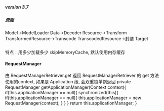 ##### version 3.7
##### 流程
Model->ModelLoader
Data->Decoder
Resource->Transform
TransformedResource->Transcode
TranscodedResource->封装
Target

#####
 特点：用多少加载多少
 skipMemoryCache, 默认使用内存缓存


#### RequestManager
由 RequestManagerRetriever.get 返回
RequestManagerRetriever 的 get 方法使用的context, 如果是 Application 级, 会双重锁单例返回
private RequestManager getApplicationManager(Context context){
  if(this.applicationManager == null){
    synchronized(this){
      if(this.applicationManager == null){
        this.applicationManager = new RequestManager(context);
      }
    }
  }
  return this.applicationManager;
}
